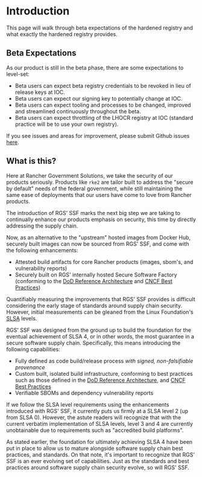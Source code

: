 # Introduction

This page will walk through beta expectations of the hardened registry and what exactly the hardened registry provides.

## Beta Expectations
As our product is still in the beta phase, there are some expectations to level-set:

* Beta users can expect beta registry credentials to be revoked in lieu of release keys at IOC.
* Beta users can expect our signing key to potentially change at IOC.
* Beta users can expect tooling and processes to be changed, improved and streamlined continuously throughout the beta.
* Beta users can expect throttling of the LHOCR registry at IOC (standard practice will be to use your own registry).

If you see issues and areas for improvement, please submit Github issues [here](https://github.com/rancherfederal/ssf-feedback/issues/).

## What is this?
Here at Rancher Government Solutions, we take the security of our products seriously.  Products like `rke2` are tailor built to address the "secure by default" needs of the federal government, while still maintaining the same ease of deployments that our users have come to love from Rancher products.

The introduction of RGS' SSF marks the next big step we are taking to continually enhance our products emphasis on security, this time by directly addressing the supply chain.

Now, as an alternative to the "upstream" hosted images from Docker Hub, securely built images can now be sourced from RGS' SSF, and come with the following enhancements:

- Attested build artifacts for core Rancher products (images, sbom's, and vulnerability reports)
- Securely built on RGS' internally hosted Secure Software Factory (conforming to the [DoD Reference Architecture](https://dodcio.defense.gov/Portals/0/Documents/Library/DoD%20Enterprise%20DevSecOps%20Reference%20Design%20-%20CNCF%20Kubernetes%20w-DD1910_cleared_20211022.pdf) and [CNCF Best Practices](https://project.linuxfoundation.org/hubfs/CNCF_SSCP_v1.pdf))

Quantifiably measuring the improvements that RGS' SSF provides is difficult considering the early stage of standards around supply chain security.  However, initial measurements can be gleaned from the Linux Foundation's [SLSA](https://slsa.dev) levels.

RGS' SSF was designed from the ground up to build the foundation for the eventual achievement of SLSA 4, or in other words, the most guarantee in a secure software supply chain.  Specifically, this means introducing the following capabilities:

- Fully defined as code build/release process _with signed, non-falsifiable provenance_
- Custom built, isolated build infrastructure, conforming to best practices such as those defined in the [DoD Reference Architecture](https://dodcio.defense.gov/Portals/0/Documents/Library/DoD%20Enterprise%20DevSecOps%20Reference%20Design%20-%20CNCF%20Kubernetes%20w-DD1910_cleared_20211022.pdf), and [CNCF Best Practices](https://project.linuxfoundation.org/hubfs/CNCF_SSCP_v1.pdf)
- Verifiable SBOMs and dependency vulnerability reports

If we follow the SLSA level requirements using the enhancements introduced with RGS' SSF, it currently puts us firmly at a SLSA level 2 (up from SLSA 0).  However, the astute readers will recognize that with the current verbatim implementation of SLSA levels, level 3 and 4 are currently unobtainable due to requirements such as "accredited build platforms".

As stated earlier, the foundation for ultimately achieving SLSA 4 have been put in place to allow us to mature alongside software supply chain best practices, and standards.  On that note, it's important to recognize that RGS' SSF is an ever evolving set of capabilities.  Just as the standards and best practices around software supply chain security evolve, so will RGS' SSF.
